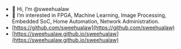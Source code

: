 - 👋 Hi, I’m @sweehualaw
- 👀 I’m interested in FPGA, Machine Learning, Image Processing, Embedded SoC, Home Automation, Network Administration.
- [https://github.com/sweehualaw](https://github.com/sweehualaw)
- [https://sweehualaw.github.io/sweehualaw](https://sweehualaw.github.io/sweehualaw)

<!---
sweehualaw/sweehualaw is a ✨ special ✨ repository because its `README.md` (this file) appears on your GitHub profile.
You can click the Preview link to take a look at your changes.
https://sweehualaw.github.io/sweehualaw/
--->
